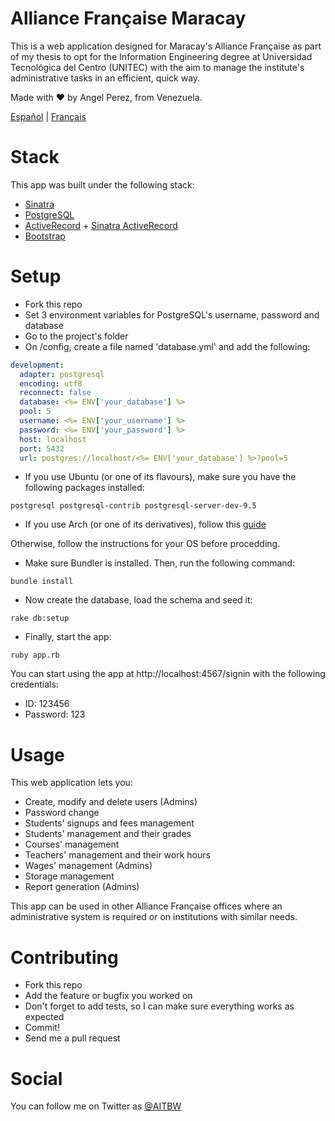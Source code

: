 # Alliance Française Maracay

This is a web application designed for Maracay's Alliance Française as part of my thesis to opt for the Information Engineering degree at Universidad Tecnológica del Centro (UNITEC) with the aim to manage the institute's administrative tasks in an efficient, quick way.

Made with ♥ by Angel Perez, from Venezuela.

[Español](./README.es.md) | [Français](./README.fr.md)

# Stack

This app was built under the following stack:
* [Sinatra](http://www.sinatrarb.com/)
* [PostgreSQL](https://www.postgresql.org/)
* [ActiveRecord](http://guides.rubyonrails.org/active_record_basics.html) + [Sinatra ActiveRecord](https://github.com/janko-m/sinatra-activerecord)
* [Bootstrap](http://getbootstrap.com/)

# Setup
* Fork this repo
* Set 3 environment variables for PostgreSQL's username, password and database
* Go to the project's folder
* On /config, create a file named 'database.yml' and add the following:

``` yaml
development:
  adapter: postgresql
  encoding: utf8
  reconnect: false
  database: <%= ENV['your_database'] %>
  pool: 5
  username: <%= ENV['your_username'] %>
  password: <%= ENV['your_password'] %>
  host: localhost
  port: 5432
  url: postgres://localhost/<%= ENV['your_database'] %>?pool=5
```

* If you use Ubuntu (or one of its flavours), make sure you have the following packages installed:

``` shell
postgresql postgresql-contrib postgresql-server-dev-9.5
```

* If you use Arch (or one of its derivatives), follow this [guide](https://wiki.archlinux.org/index.php/PostgreSQL)

Otherwise, follow the instructions for your OS before procedding.

* Make sure Bundler is installed. Then, run the following command:

``` shell
bundle install
```

* Now create the database, load the schema and seed it:

``` shell
rake db:setup
```

* Finally, start the app:

``` shell
ruby app.rb
```

You can start using the app at http://localhost:4567/signin with the following credentials:
* ID: 123456
* Password: 123

# Usage
This web application lets you:
* Create, modify and delete users (Admins)
* Password change
* Students' signups and fees management
* Students' management and their grades
* Courses' management
* Teachers' management and their work hours
* Wages' management (Admins)
* Storage management
* Report generation (Admins)

This app can be used in other Alliance Française offices where an administrative system is required or on institutions with similar needs.

# Contributing
* Fork this repo
* Add the feature or bugfix you worked on
* Don't forget to add tests, so I can make sure everything works as expected
* Commit!
* Send me a pull request

# Social
You can follow me on Twitter as [@AITBW](https://twitter.com/AITBW)

